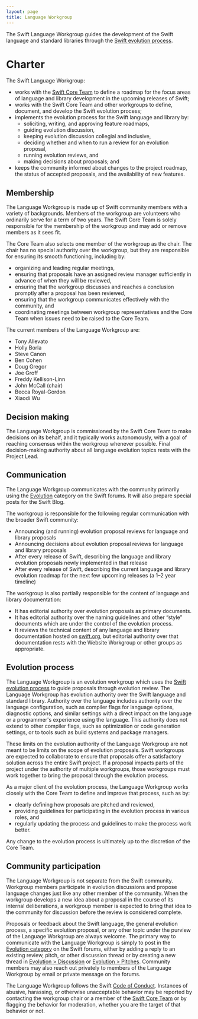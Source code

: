 ```yaml
---
layout: page
title: Language Workgroup
---
```


The Swift Language Workgroup guides the development of the Swift language and standard libraries through the [Swift evolution process](https://github.com/apple/swift-evolution/blob/main/process.md).

# Charter

The Swift Language Workgroup:
* works with the [Swift Core Team](https://swift.org/community/#community-structure) to define a roadmap for the focus areas of language and library development in the upcoming releases of Swift;
* works with the Swift Core Team and other workgroups to define, document, and develop the Swift evolution process;
* implements the evolution process for the Swift language and library by:
  * soliciting, writing, and approving feature roadmaps,
  * guiding evolution discussion,
  * keeping evolution discussion collegial and inclusive,
  * deciding whether and when to run a review for an evolution proposal,
  * running evolution reviews, and
  * making decisions about proposals; and
* keeps the community informed about changes to the project roadmap, the status of accepted proposals, and the availability of new features.

## Membership

The Language Workgroup is made up of Swift community members with a variety of backgrounds. Members of the workgroup are volunteers who ordinarily serve for a term of two years. The Swift Core Team is solely responsible for the membership of the workgroup and may add or remove members as it sees fit.

The Core Team also selects one member of the workgroup as the chair. The chair has no special authority over the workgroup, but they are responsible for ensuring its smooth functioning, including by:

* organizing and leading regular meetings,
* ensuring that proposals have an assigned review manager sufficiently in advance of when they will be reviewed,
* ensuring that the workgroup discusses and reaches a conclusion promptly after a proposal has been reviewed,
* ensuring that the workgroup communicates effectively with the community, and
* coordinating meetings between workgroup representatives and the Core Team when issues need to be raised to the Core Team.

The current members of the Language Workgroup are:

* Tony Allevato
* Holly Borla
* Steve Canon
* Ben Cohen
* Doug Gregor
* Joe Groff
* Freddy Kellison-Linn
* John McCall (chair)
* Becca Royal-Gordon
* Xiaodi Wu

## Decision making

The Language Workgroup is commissioned by the Swift Core Team to make decisions on its behalf, and it typically works autonomously, with a goal of reaching consensus within the workgroup whenever possible. Final decision-making authority about all language evolution topics rests with the Project Lead.

## Communication

The Language Workgroup communicates with the community primarily using the [Evolution](https://forums.swift.org/c/evolution) category on the Swift forums. It will also prepare special posts for the Swift Blog.

The workgroup is responsible for the following regular communication with the broader Swift community:

* Announcing (and running) evolution proposal reviews for language and library proposals
* Announcing decisions about evolution proposal reviews for language and library proposals
* After every release of Swift, describing the language and library evolution proposals newly implemented in that release
* After every release of Swift, describing the current language and library evolution roadmap for the next few upcoming releases (a 1–2 year timeline)

The workgroup is also partially responsible for the content of language and library documentation:

* It has editorial authority over evolution proposals as primary documents.
* It has editorial authority over the naming guidelines and other “style” documents which are under the control of the evolution process.
* It reviews the technical content of any language and library documentation hosted on [swift.org](http://swift.org/), but editorial authority over that documentation rests with the Website Workgroup or other groups as appropriate.

## Evolution process

The Language Workgroup is an evolution workgroup which uses the [Swift evolution process](https://github.com/apple/swift-evolution/blob/main/process.md) to guide proposals through evolution review. The Language Workgroup has evolution authority over the Swift language and standard library. Authority over the language includes authority over the language configuration, such as compiler flags for language options, diagnostic options, and similar settings with a direct impact on the language or a programmer's experience using the language. This authority does not extend to other compiler flags, such as optimization or code generation settings, or to tools such as build systems and package managers.

These limits on the evolution authority of the Language Workgroup are not meant to be limits on the scope of evolution proposals. Swift workgroups are expected to collaborate to ensure that proposals offer a satisfactory solution across the entire Swift project. If a proposal impacts parts of the project under the authority of multiple workgroups, those workgroups must work together to bring the proposal through the evolution process.

As a major client of the evolution process, the Language Workgroup works closely with the Core Team to define and improve that process, such as by:

* clearly defining how proposals are pitched and reviewed,
* providing guidelines for participating in the evolution process in various roles, and
* regularly updating the process and guidelines to make the process work better.

Any change to the evolution process is ultimately up to the discretion of the Core Team.

## Community participation

The Language Workgroup is not separate from the Swift community. Workgroup members participate in evolution discussions and propose language changes just like any other member of the community. When the workgroup develops a new idea about a proposal in the course of its internal deliberations, a workgroup member is expected to bring that idea to the community for discussion before the review is considered complete.

Proposals or feedback about the Swift language, the general evolution process, a specific evolution proposal, or any other topic under the purview of the Language Workgroup are always welcome. The primary way to communicate with the Language Workgroup is simply to post in the [Evolution category](https://forums.swift.org/c/evolution/) on the Swift forums, either by adding a reply to an existing review, pitch, or other discussion thread or by creating a new thread in [Evolution > Discussion](https://forums.swift.org/c/evolution/discuss) or [Evolution > Pitches](https://forums.swift.org/c/evolution/pitches). Community members may also reach out privately to members of the Language Workgroup by email or private message on the forums.

The Language Workgroup follows the Swift [Code of Conduct](https://www.swift.org/code-of-conduct/). Instances of abusive, harassing, or otherwise unacceptable behavior may be reported by contacting the workgroup chair or a member of the [Swift Core Team](https://swift.org/community/#community-structure) or by flagging the behavior for moderation, whether you are the target of that behavior or not.